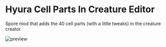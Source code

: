 # Hyura Cell Parts In Creature Editor
Spore mod that adds the 40 cell parts (with a little tweaks) in the creature creator.

![preview](https://user-images.githubusercontent.com/61947300/199498857-18bed84c-3655-4ee7-a924-64175f1b8939.png)                              
